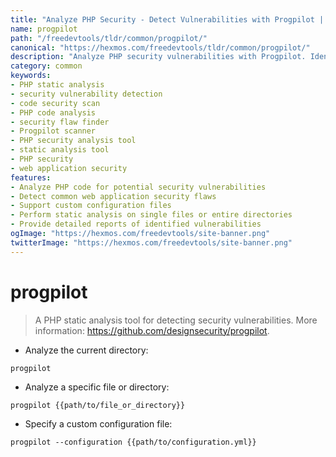 ```yaml
---
title: "Analyze PHP Security - Detect Vulnerabilities with Progpilot | Online Free DevTools by Hexmos"
name: progpilot
path: "/freedevtools/tldr/common/progpilot/"
canonical: "https://hexmos.com/freedevtools/tldr/common/progpilot/"
description: "Analyze PHP security vulnerabilities with Progpilot. Identify and fix security flaws in your PHP code using static analysis. Free online tool, no registration required."
category: common
keywords:
- PHP static analysis
- security vulnerability detection
- code security scan
- PHP code analysis
- security flaw finder
- Progpilot scanner
- PHP security analysis tool
- static analysis tool
- PHP security
- web application security
features:
- Analyze PHP code for potential security vulnerabilities
- Detect common web application security flaws
- Support custom configuration files
- Perform static analysis on single files or entire directories
- Provide detailed reports of identified vulnerabilities
ogImage: "https://hexmos.com/freedevtools/site-banner.png"
twitterImage: "https://hexmos.com/freedevtools/site-banner.png"
---
```


# progpilot

> A PHP static analysis tool for detecting security vulnerabilities.
> More information: <https://github.com/designsecurity/progpilot>.

- Analyze the current directory:

`progpilot`

- Analyze a specific file or directory:

`progpilot {{path/to/file_or_directory}}`

- Specify a custom configuration file:

`progpilot --configuration {{path/to/configuration.yml}}`

